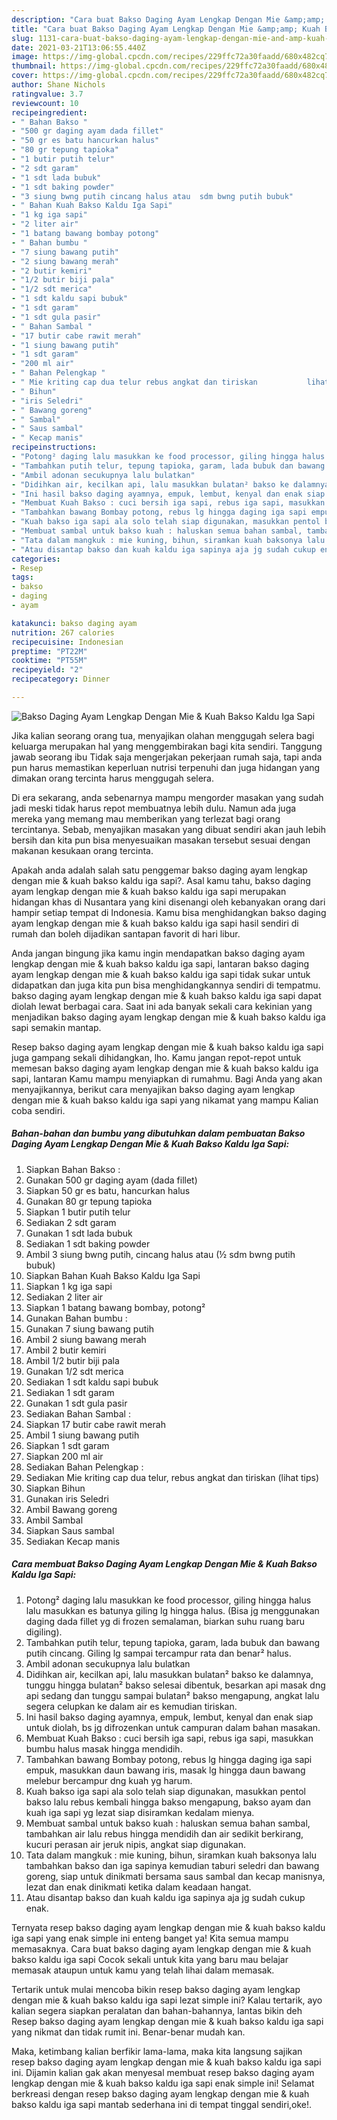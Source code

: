 ```yaml
---
description: "Cara buat Bakso Daging Ayam Lengkap Dengan Mie &amp;amp; Kuah Bakso Kaldu Iga Sapi yang lezat dan Mudah Dibuat"
title: "Cara buat Bakso Daging Ayam Lengkap Dengan Mie &amp;amp; Kuah Bakso Kaldu Iga Sapi yang lezat dan Mudah Dibuat"
slug: 1131-cara-buat-bakso-daging-ayam-lengkap-dengan-mie-and-amp-kuah-bakso-kaldu-iga-sapi-yang-lezat-dan-mudah-dibuat
date: 2021-03-21T13:06:55.440Z
image: https://img-global.cpcdn.com/recipes/229ffc72a30faadd/680x482cq70/bakso-daging-ayam-lengkap-dengan-mie-kuah-bakso-kaldu-iga-sapi-foto-resep-utama.jpg
thumbnail: https://img-global.cpcdn.com/recipes/229ffc72a30faadd/680x482cq70/bakso-daging-ayam-lengkap-dengan-mie-kuah-bakso-kaldu-iga-sapi-foto-resep-utama.jpg
cover: https://img-global.cpcdn.com/recipes/229ffc72a30faadd/680x482cq70/bakso-daging-ayam-lengkap-dengan-mie-kuah-bakso-kaldu-iga-sapi-foto-resep-utama.jpg
author: Shane Nichols
ratingvalue: 3.7
reviewcount: 10
recipeingredient:
- " Bahan Bakso "
- "500 gr daging ayam dada fillet"
- "50 gr es batu hancurkan halus"
- "80 gr tepung tapioka"
- "1 butir putih telur"
- "2 sdt garam"
- "1 sdt lada bubuk"
- "1 sdt baking powder"
- "3 siung bwng putih cincang halus atau  sdm bwng putih bubuk"
- " Bahan Kuah Bakso Kaldu Iga Sapi"
- "1 kg iga sapi"
- "2 liter air"
- "1 batang bawang bombay potong"
- " Bahan bumbu "
- "7 siung bawang putih"
- "2 siung bawang merah"
- "2 butir kemiri"
- "1/2 butir biji pala"
- "1/2 sdt merica"
- "1 sdt kaldu sapi bubuk"
- "1 sdt garam"
- "1 sdt gula pasir"
- " Bahan Sambal "
- "17 butir cabe rawit merah"
- "1 siung bawang putih"
- "1 sdt garam"
- "200 ml air"
- " Bahan Pelengkap "
- " Mie kriting cap dua telur rebus angkat dan tiriskan           lihat tips"
- " Bihun"
- "iris Seledri"
- " Bawang goreng"
- " Sambal"
- " Saus sambal"
- " Kecap manis"
recipeinstructions:
- "Potong² daging lalu masukkan ke food processor, giling hingga halus lalu masukkan es batunya giling lg hingga halus. (Bisa jg menggunakan daging dada fillet yg di frozen semalaman, biarkan suhu ruang baru digiling)."
- "Tambahkan putih telur, tepung tapioka, garam, lada bubuk dan bawang putih cincang. Giling lg sampai tercampur rata dan benar² halus."
- "Ambil adonan secukupnya lalu bulatkan"
- "Didihkan air, kecilkan api, lalu masukkan bulatan² bakso ke dalamnya, tunggu hingga bulatan² bakso selesai dibentuk, besarkan api masak dng api sedang dan tunggu sampai bulatan² bakso mengapung, angkat lalu segera celupkan ke dalam air es kemudian tiriskan."
- "Ini hasil bakso daging ayamnya, empuk, lembut, kenyal dan enak siap untuk diolah, bs jg difrozenkan untuk campuran dalam bahan masakan."
- "Membuat Kuah Bakso : cuci bersih iga sapi, rebus iga sapi, masukkan bumbu halus masak hingga mendidih."
- "Tambahkan bawang Bombay potong, rebus lg hingga daging iga sapi empuk, masukkan daun bawang iris, masak lg hingga daun bawang melebur bercampur dng kuah yg harum."
- "Kuah bakso iga sapi ala solo telah siap digunakan, masukkan pentol bakso lalu rebus kembali hingga bakso mengapung, bakso ayam dan kuah iga sapi yg lezat siap disiramkan kedalam mienya."
- "Membuat sambal untuk bakso kuah : haluskan semua bahan sambal, tambahkan air lalu rebus hingga mendidih dan air sedikit berkirang, kucuri perasan air jeruk nipis, angkat siap digunakan."
- "Tata dalam mangkuk : mie kuning, bihun, siramkan kuah baksonya lalu tambahkan bakso dan iga sapinya kemudian taburi seledri dan bawang goreng, siap untuk dinikmati bersama saus sambal dan kecap manisnya, lezat dan enak dinikmati ketika dalam keadaan hangat."
- "Atau disantap bakso dan kuah kaldu iga sapinya aja jg sudah cukup enak."
categories:
- Resep
tags:
- bakso
- daging
- ayam

katakunci: bakso daging ayam 
nutrition: 267 calories
recipecuisine: Indonesian
preptime: "PT22M"
cooktime: "PT55M"
recipeyield: "2"
recipecategory: Dinner

---
```



![Bakso Daging Ayam Lengkap Dengan Mie &amp; Kuah Bakso Kaldu Iga Sapi](https://img-global.cpcdn.com/recipes/229ffc72a30faadd/680x482cq70/bakso-daging-ayam-lengkap-dengan-mie-kuah-bakso-kaldu-iga-sapi-foto-resep-utama.jpg)

Jika kalian seorang orang tua, menyajikan olahan menggugah selera bagi keluarga merupakan hal yang menggembirakan bagi kita sendiri. Tanggung jawab seorang ibu Tidak saja mengerjakan pekerjaan rumah saja, tapi anda pun harus memastikan keperluan nutrisi terpenuhi dan juga hidangan yang dimakan orang tercinta harus menggugah selera.

Di era  sekarang, anda sebenarnya mampu mengorder masakan yang sudah jadi meski tidak harus repot membuatnya lebih dulu. Namun ada juga mereka yang memang mau memberikan yang terlezat bagi orang tercintanya. Sebab, menyajikan masakan yang dibuat sendiri akan jauh lebih bersih dan kita pun bisa menyesuaikan masakan tersebut sesuai dengan makanan kesukaan orang tercinta. 



Apakah anda adalah salah satu penggemar bakso daging ayam lengkap dengan mie &amp; kuah bakso kaldu iga sapi?. Asal kamu tahu, bakso daging ayam lengkap dengan mie &amp; kuah bakso kaldu iga sapi merupakan hidangan khas di Nusantara yang kini disenangi oleh kebanyakan orang dari hampir setiap tempat di Indonesia. Kamu bisa menghidangkan bakso daging ayam lengkap dengan mie &amp; kuah bakso kaldu iga sapi hasil sendiri di rumah dan boleh dijadikan santapan favorit di hari libur.

Anda jangan bingung jika kamu ingin mendapatkan bakso daging ayam lengkap dengan mie &amp; kuah bakso kaldu iga sapi, lantaran bakso daging ayam lengkap dengan mie &amp; kuah bakso kaldu iga sapi tidak sukar untuk didapatkan dan juga kita pun bisa menghidangkannya sendiri di tempatmu. bakso daging ayam lengkap dengan mie &amp; kuah bakso kaldu iga sapi dapat diolah lewat berbagai cara. Saat ini ada banyak sekali cara kekinian yang menjadikan bakso daging ayam lengkap dengan mie &amp; kuah bakso kaldu iga sapi semakin mantap.

Resep bakso daging ayam lengkap dengan mie &amp; kuah bakso kaldu iga sapi juga gampang sekali dihidangkan, lho. Kamu jangan repot-repot untuk memesan bakso daging ayam lengkap dengan mie &amp; kuah bakso kaldu iga sapi, lantaran Kamu mampu menyiapkan di rumahmu. Bagi Anda yang akan menyajikannya, berikut cara menyajikan bakso daging ayam lengkap dengan mie &amp; kuah bakso kaldu iga sapi yang nikamat yang mampu Kalian coba sendiri.

<!--inarticleads1-->

##### Bahan-bahan dan bumbu yang dibutuhkan dalam pembuatan Bakso Daging Ayam Lengkap Dengan Mie &amp; Kuah Bakso Kaldu Iga Sapi:

1. Siapkan  Bahan Bakso :
1. Gunakan 500 gr daging ayam (dada fillet)
1. Siapkan 50 gr es batu, hancurkan halus
1. Gunakan 80 gr tepung tapioka
1. Siapkan 1 butir putih telur
1. Sediakan 2 sdt garam
1. Gunakan 1 sdt lada bubuk
1. Sediakan 1 sdt baking powder
1. Ambil 3 siung bwng putih, cincang halus atau (½ sdm bwng putih bubuk)
1. Siapkan  Bahan Kuah Bakso Kaldu Iga Sapi
1. Siapkan 1 kg iga sapi
1. Sediakan 2 liter air
1. Siapkan 1 batang bawang bombay, potong²
1. Gunakan  Bahan bumbu :
1. Gunakan 7 siung bawang putih
1. Ambil 2 siung bawang merah
1. Ambil 2 butir kemiri
1. Ambil 1/2 butir biji pala
1. Gunakan 1/2 sdt merica
1. Sediakan 1 sdt kaldu sapi bubuk
1. Sediakan 1 sdt garam
1. Gunakan 1 sdt gula pasir
1. Sediakan  Bahan Sambal :
1. Siapkan 17 butir cabe rawit merah
1. Ambil 1 siung bawang putih
1. Siapkan 1 sdt garam
1. Siapkan 200 ml air
1. Sediakan  Bahan Pelengkap :
1. Sediakan  Mie kriting cap dua telur, rebus angkat dan tiriskan           (lihat tips)
1. Siapkan  Bihun
1. Gunakan iris Seledri
1. Ambil  Bawang goreng
1. Ambil  Sambal
1. Siapkan  Saus sambal
1. Sediakan  Kecap manis




<!--inarticleads2-->

##### Cara membuat Bakso Daging Ayam Lengkap Dengan Mie &amp; Kuah Bakso Kaldu Iga Sapi:

1. Potong² daging lalu masukkan ke food processor, giling hingga halus lalu masukkan es batunya giling lg hingga halus. (Bisa jg menggunakan daging dada fillet yg di frozen semalaman, biarkan suhu ruang baru digiling).
1. Tambahkan putih telur, tepung tapioka, garam, lada bubuk dan bawang putih cincang. Giling lg sampai tercampur rata dan benar² halus.
1. Ambil adonan secukupnya lalu bulatkan
1. Didihkan air, kecilkan api, lalu masukkan bulatan² bakso ke dalamnya, tunggu hingga bulatan² bakso selesai dibentuk, besarkan api masak dng api sedang dan tunggu sampai bulatan² bakso mengapung, angkat lalu segera celupkan ke dalam air es kemudian tiriskan.
1. Ini hasil bakso daging ayamnya, empuk, lembut, kenyal dan enak siap untuk diolah, bs jg difrozenkan untuk campuran dalam bahan masakan.
1. Membuat Kuah Bakso : cuci bersih iga sapi, rebus iga sapi, masukkan bumbu halus masak hingga mendidih.
1. Tambahkan bawang Bombay potong, rebus lg hingga daging iga sapi empuk, masukkan daun bawang iris, masak lg hingga daun bawang melebur bercampur dng kuah yg harum.
1. Kuah bakso iga sapi ala solo telah siap digunakan, masukkan pentol bakso lalu rebus kembali hingga bakso mengapung, bakso ayam dan kuah iga sapi yg lezat siap disiramkan kedalam mienya.
1. Membuat sambal untuk bakso kuah : haluskan semua bahan sambal, tambahkan air lalu rebus hingga mendidih dan air sedikit berkirang, kucuri perasan air jeruk nipis, angkat siap digunakan.
1. Tata dalam mangkuk : mie kuning, bihun, siramkan kuah baksonya lalu tambahkan bakso dan iga sapinya kemudian taburi seledri dan bawang goreng, siap untuk dinikmati bersama saus sambal dan kecap manisnya, lezat dan enak dinikmati ketika dalam keadaan hangat.
1. Atau disantap bakso dan kuah kaldu iga sapinya aja jg sudah cukup enak.




Ternyata resep bakso daging ayam lengkap dengan mie &amp; kuah bakso kaldu iga sapi yang enak simple ini enteng banget ya! Kita semua mampu memasaknya. Cara buat bakso daging ayam lengkap dengan mie &amp; kuah bakso kaldu iga sapi Cocok sekali untuk kita yang baru mau belajar memasak ataupun untuk kamu yang telah lihai dalam memasak.

Tertarik untuk mulai mencoba bikin resep bakso daging ayam lengkap dengan mie &amp; kuah bakso kaldu iga sapi lezat simple ini? Kalau tertarik, ayo kalian segera siapkan peralatan dan bahan-bahannya, lantas bikin deh Resep bakso daging ayam lengkap dengan mie &amp; kuah bakso kaldu iga sapi yang nikmat dan tidak rumit ini. Benar-benar mudah kan. 

Maka, ketimbang kalian berfikir lama-lama, maka kita langsung sajikan resep bakso daging ayam lengkap dengan mie &amp; kuah bakso kaldu iga sapi ini. Dijamin kalian gak akan menyesal membuat resep bakso daging ayam lengkap dengan mie &amp; kuah bakso kaldu iga sapi enak simple ini! Selamat berkreasi dengan resep bakso daging ayam lengkap dengan mie &amp; kuah bakso kaldu iga sapi mantab sederhana ini di tempat tinggal sendiri,oke!.

